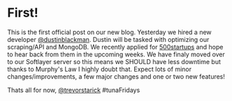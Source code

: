 First!
======
This is the first official post on our new blog. Yesterday we hired a new developer [@dustinblackman](https://github.com/dustinblackman). Dustin will be tasked with optimizing our scraping/API and MongoDB. We recently applied for [500startups](http://500.co/) and hope to hear back from them in the upcoming weeks. We have finaly moved over to our Softlayer server so this means we SHOULD have less downtime but thanks to Murphy's Law I highly doubt that. Expect lots of minor changes/improvements, a few major changes and one or two new features!

Thats all for now,
[@trevorstarick](https://github.com/trevorstarick)
\#tunaFridays

